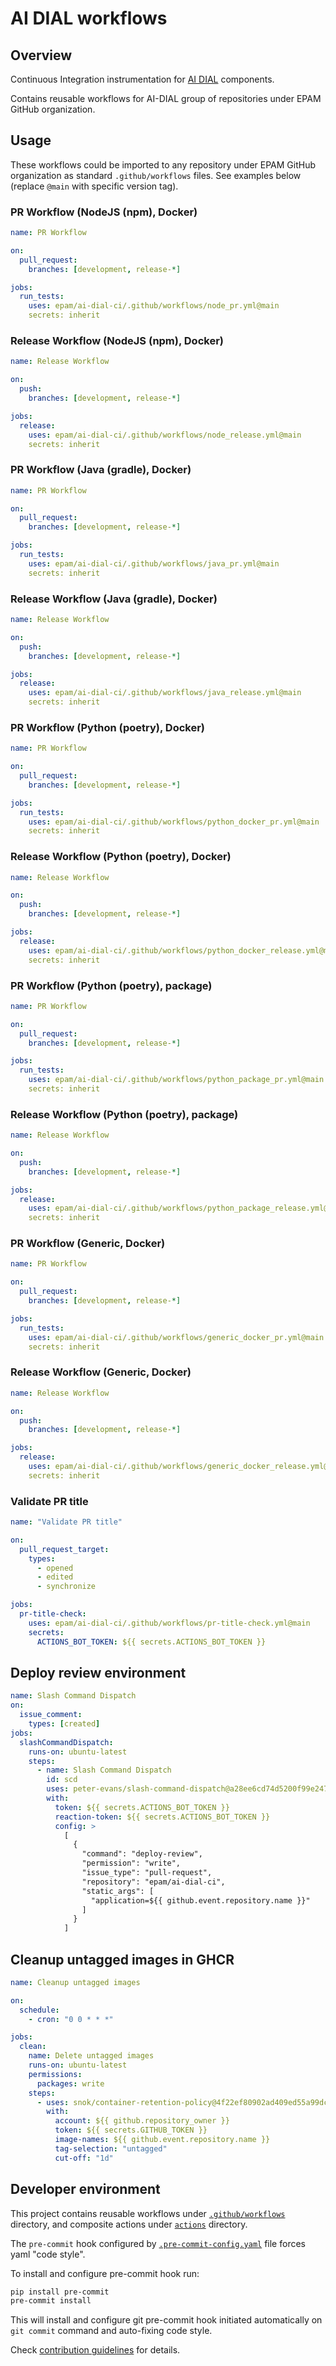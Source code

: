 # AI DIAL workflows

## Overview

Continuous Integration instrumentation for [AI DIAL](https://epam-rail.com) components.

Contains reusable workflows for AI-DIAL group of repositories under EPAM GitHub organization.

## Usage

These workflows could be imported to any repository under EPAM GitHub organization as standard `.github/workflows` files. See examples below (replace `@main` with specific version tag).

### PR Workflow (NodeJS (npm), Docker)

```yml
name: PR Workflow

on:
  pull_request:
    branches: [development, release-*]

jobs:
  run_tests:
    uses: epam/ai-dial-ci/.github/workflows/node_pr.yml@main
    secrets: inherit
```

### Release Workflow (NodeJS (npm), Docker)

```yml
name: Release Workflow

on:
  push:
    branches: [development, release-*]

jobs:
  release:
    uses: epam/ai-dial-ci/.github/workflows/node_release.yml@main
    secrets: inherit
```

### PR Workflow (Java (gradle), Docker)

```yml
name: PR Workflow

on:
  pull_request:
    branches: [development, release-*]

jobs:
  run_tests:
    uses: epam/ai-dial-ci/.github/workflows/java_pr.yml@main
    secrets: inherit
```

### Release Workflow (Java (gradle), Docker)

```yml
name: Release Workflow

on:
  push:
    branches: [development, release-*]

jobs:
  release:
    uses: epam/ai-dial-ci/.github/workflows/java_release.yml@main
    secrets: inherit
```

### PR Workflow (Python (poetry), Docker)

```yml
name: PR Workflow

on:
  pull_request:
    branches: [development, release-*]

jobs:
  run_tests:
    uses: epam/ai-dial-ci/.github/workflows/python_docker_pr.yml@main
    secrets: inherit
```

### Release Workflow (Python (poetry), Docker)

```yml
name: Release Workflow

on:
  push:
    branches: [development, release-*]

jobs:
  release:
    uses: epam/ai-dial-ci/.github/workflows/python_docker_release.yml@main
    secrets: inherit
```

### PR Workflow (Python (poetry), package)

```yml
name: PR Workflow

on:
  pull_request:
    branches: [development, release-*]

jobs:
  run_tests:
    uses: epam/ai-dial-ci/.github/workflows/python_package_pr.yml@main
    secrets: inherit
```

### Release Workflow (Python (poetry), package)

```yml
name: Release Workflow

on:
  push:
    branches: [development, release-*]

jobs:
  release:
    uses: epam/ai-dial-ci/.github/workflows/python_package_release.yml@main
    secrets: inherit
```

### PR Workflow (Generic, Docker)

```yml
name: PR Workflow

on:
  pull_request:
    branches: [development, release-*]

jobs:
  run_tests:
    uses: epam/ai-dial-ci/.github/workflows/generic_docker_pr.yml@main
    secrets: inherit
```

### Release Workflow (Generic, Docker)

```yml
name: Release Workflow

on:
  push:
    branches: [development, release-*]

jobs:
  release:
    uses: epam/ai-dial-ci/.github/workflows/generic_docker_release.yml@main
    secrets: inherit
```

### Validate PR title

```yml
name: "Validate PR title"

on:
  pull_request_target:
    types:
      - opened
      - edited
      - synchronize

jobs:
  pr-title-check:
    uses: epam/ai-dial-ci/.github/workflows/pr-title-check.yml@main
    secrets:
      ACTIONS_BOT_TOKEN: ${{ secrets.ACTIONS_BOT_TOKEN }}
```

## Deploy review environment

```yml
name: Slash Command Dispatch
on:
  issue_comment:
    types: [created]
jobs:
  slashCommandDispatch:
    runs-on: ubuntu-latest
    steps:
      - name: Slash Command Dispatch
        id: scd
        uses: peter-evans/slash-command-dispatch@a28ee6cd74d5200f99e247ebc7b365c03ae0ef3c # v3.0.1
        with:
          token: ${{ secrets.ACTIONS_BOT_TOKEN }}
          reaction-token: ${{ secrets.ACTIONS_BOT_TOKEN }}
          config: >
            [
              {
                "command": "deploy-review",
                "permission": "write",
                "issue_type": "pull-request",
                "repository": "epam/ai-dial-ci",
                "static_args": [
                  "application=${{ github.event.repository.name }}"
                ]
              }
            ]
```
## Cleanup untagged images in GHCR

```yml
name: Cleanup untagged images

on:
  schedule:
    - cron: "0 0 * * *"

jobs:
  clean:
    name: Delete untagged images
    runs-on: ubuntu-latest
    permissions:
      packages: write
    steps:
      - uses: snok/container-retention-policy@4f22ef80902ad409ed55a99dc5133cc1250a0d03 # v3.0.0
        with:
          account: ${{ github.repository_owner }}
          token: ${{ secrets.GITHUB_TOKEN }}
          image-names: ${{ github.event.repository.name }}
          tag-selection: "untagged"
          cut-off: "1d"
```

## Developer environment

This project contains reusable workflows under [`.github/workflows`](.github/workflows) directory, and composite actions under [`actions`](actions) directory.

The `pre-commit` hook configured by [`.pre-commit-config.yaml`](.pre-commit-config.yaml) file forces yaml "code style".

To install and configure pre-commit hook run:

```bash
pip install pre-commit
pre-commit install
```

This will install and configure git pre-commit hook initiated automatically on `git commit` command and auto-fixing code style.

Check [contribution guidelines](CONTRIBUTING.md) for details.
